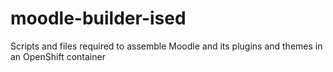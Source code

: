 # moodle-builder-ised
Scripts and files required to assemble Moodle and its plugins and themes in an OpenShift container
